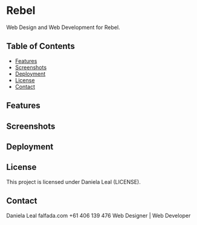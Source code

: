 # Rebel

Web Design and Web Development for Rebel.

## Table of Contents

- [Features](#features)
- [Screenshots](#screenshots)
- [Deployment](#deployment)
- [License](#license)
- [Contact](#contact)

## Features



## Screenshots



## Deployment



## License

This project is licensed under Daniela Leal (LICENSE).

## Contact

Daniela Leal
falfada.com
+61 406 139 476
Web Designer | Web Developer
